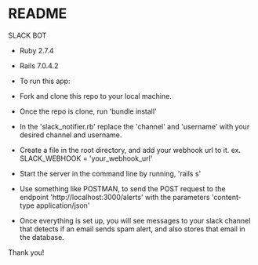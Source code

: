 # README

SLACK BOT

* Ruby 2.7.4
* Rails 7.0.4.2

* To run this app:

* Fork and clone this repo to your local machine.

* Once the repo is clone, run 'bundle install'

* In the 'slack_notifier.rb' replace the 'channel' and 'username' with your desired channel and username.

* Create a file in the root directory, and add your webhook url to it. ex. SLACK_WEBHOOK = 'your_webhook_url'

* Start the server in the command line by running, 'rails s'

* Use something like POSTMAN, to send the POST request to the endpoint 'http://localhost:3000/alerts' with the parameters 
'content-type application/json'

* Once everything is set up, you will see messages to your slack channel that detects if an email sends spam alert, and also stores that email in the database.

Thank you!

